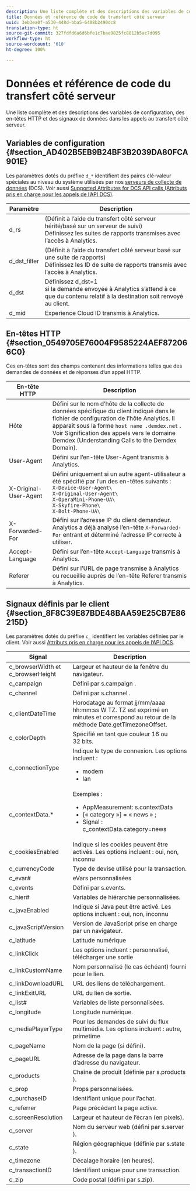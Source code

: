 ```yaml
---
description: Une liste complète et des descriptions des variables de configuration, des en-têtes HTTP et des signaux de données dans les appels au transfert côté serveur.
title: Données et référence de code du transfert côté serveur
uuid: 3eb3ea0f-a530-448d-bba5-6408b2490dc8
translation-type: ht
source-git-commit: 327fdfd6a6d6bfe1c7bae9825fc8812b5ac7d095
workflow-type: ht
source-wordcount: '610'
ht-degree: 100%

---
```



# Données et référence de code du transfert côté serveur

Une liste complète et des descriptions des variables de configuration, des en-têtes HTTP et des signaux de données dans les appels au transfert côté serveur.

## Variables de configuration {#section_AD402B5EB9B24BF3B2039DA80FCA901E}

Les paramètres dotés du préfixe `d_*` identifient des paires clé-valeur spéciales au niveau du système utilisées par nos [serveurs de collecte de données](https://docs.adobe.com/content/help/fr-FR/audience-manager/user-guide/reference/system-components/components-data-collection.html) (DCS). Voir aussi [Supported Attributes for DCS API calls (Attributs pris en charge pour les appels de l’API DCS)](https://docs.adobe.com/content/help/fr-FR/audience-manager/user-guide/api-and-sdk-code/dcs/dcs-api-reference/dcs-keys.html).

| Paramètre | Description |
|--- |--- |
| d_rs | (Définit à l’aide du transfert côté serveur hérité/basé sur un serveur de suivi) <br>Définissez les suites de rapports transmises avec l’accès à Analytics. |
| d_dst_filter | (Définit à l’aide du transfert côté serveur basé sur une suite de rapports) <br>Définissez les ID de suite de rapports transmis avec l’accès à Analytics. |
| d_dst | Définissez d_dst=1<br> si la demande envoyée à Analytics s’attend à ce que du contenu relatif à la destination soit renvoyé au client. |
| d_mid | Experience Cloud ID transmis à Analytics. |

## En-têtes HTTP {#section_0549705E76004F9585224AEF872066C0}

Ces en-têtes sont des champs contenant des informations telles que des demandes de données et de réponses d’un appel HTTP.

<!-- Meike, missing link in table below: "See Understanding Calls to the Demdex Domain" -->

| En-tête HTTP | Description |
|--- |--- |
| Hôte | Défini sur le nom d’hôte de la collecte de données spécifique du client indiqué dans le fichier de configuration de l’hôte Analytics. Il apparaît sous la forme   `host name .demdex.net` .  Voir Signification des appels vers le domaine Demdex (Understanding Calls to the Demdex Domain). |
| User-Agent | Défini sur l’en-tête User-Agent transmis à Analytics. |
| X-Original-User-Agent | Défini uniquement si un autre agent-utilisateur a été spécifié par l’un des en-têtes suivants : </br>`X-Device-User-Agent\ `  </br>`X-Original-User-Agent\`   </br>`X-OperaMini-Phone-UA\`   </br>`X-Skyfire-Phone\`    </br>`X-Bolt-Phone-UA\` |
| X-Forwarded-For | Défini sur l’adresse IP du client demandeur. Analytics a déjà analysé l’en-tête `X-Forwarded-For` entrant et déterminé l’adresse IP correcte à utiliser. |
| Accept-Language | Défini sur l’en-tête `Accept-Language` transmis à Analytics. |
| Referer | Défini sur l’URL de page transmise à Analytics ou recueillie auprès de l’en-tête Referer transmis à Analytics. |

## Signaux définis par le client {#section_8F8C39E87BDE48BAA59E25CB7E86215D}

Les paramètres dotés du préfixe `c_` identifient les variables définies par le client. Voir aussi [Attributs pris en charge pour les appels de l’API DCS](https://docs.adobe.com/content/help/fr-FR/audience-manager/user-guide/api-and-sdk-code/dcs/dcs-api-reference/dcs-keys.html).

| Signal | Description |
|--- |--- |
| c_browserWidth et c_browserHeight | Largeur et hauteur de la fenêtre du navigateur. |
| c_campaign | Défini par s.campaign . |
| c_channel | Défini par s.channel . |
| c_clientDateTime | Horodatage au format jj/mm/aaaa hh:mm:ss W TZ.    TZ est exprimé en minutes et correspond au retour de la méthode Date.getTimezoneOffset. |
| c_colorDepth | Spécifié en tant que couleur 16 ou 32 bits. |
| c_connectionType | Indique le type de connexion. Les options incluent :<ul><li>modem</li><li>lan</li></ul> |
| c_contextData.* | Exemples :<ul><li>AppMeasurement: s.contextData</li><li>[« category »] = « news » ;</li><li>Signal : c_contextData.category=news</li></ul> |
| c_cookiesEnabled | Indique si les cookies peuvent être activés. Les options incluent : oui, non, inconnu |
| c_currencyCode | Type de devise utilisé pour la transaction. |
| c_evar# | eVars personnalisées |
| c_events | Défini par s.events. |
| c_hier# | Variables de hiérarchie personnalisées. |
| c_javaEnabled | Indique si Java peut être activé. Les options incluent : oui, non, inconnu |
| c_javaScriptVersion | Version de JavaScript prise en charge par un navigateur. |
| c_latitude | Latitude numérique |
| c_linkClick | Les options incluent : personnalisé, télécharger une sortie |
| c_linkCustomName | Nom personnalisé (le cas échéant) fourni pour le lien. |
| c_linkDownloadURL | URL des liens de téléchargement. |
| c_linkExitURL | URL du lien de sortie. |
| c_list# | Variables de liste personnalisées. |
| c_longitude | Longitude numérique. |
| c_mediaPlayerType | Pour les demandes de suivi du flux multimédia. Les options incluent : autre, primetime |
| c_pageName | Nom de la page (si défini). |
| c_pageURL | Adresse de la page dans la barre d’adresse du navigateur. |
| c_products | Chaîne de produit (définie par s.products ). |
| c_prop | Props personnalisées. |
| c_purchaseID | Identifiant unique pour l’achat. |
| c_referrer | Page précédant la page active. |
| c_screenResolution | Largeur et hauteur de l’écran (en pixels). |
| c_server | Nom du serveur web (défini par s.server ). |
| c_state | Région géographique (définie par s.state ). |
| c_timezone | Décalage horaire (en heures). |
| c_transactionID | Identifiant unique pour une transaction. |
| c_zip | Code postal (défini par s.zip). |
